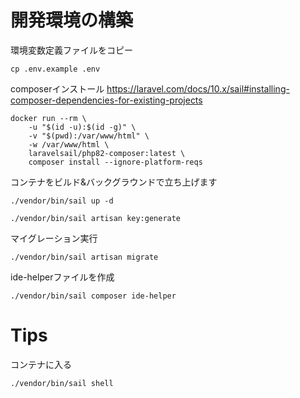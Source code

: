 # 開発環境の構築

環境変数定義ファイルをコピー
```shell
cp .env.example .env
```

composerインストール
https://laravel.com/docs/10.x/sail#installing-composer-dependencies-for-existing-projects
```shell
docker run --rm \
    -u "$(id -u):$(id -g)" \
    -v "$(pwd):/var/www/html" \
    -w /var/www/html \
    laravelsail/php82-composer:latest \
    composer install --ignore-platform-reqs
```

コンテナをビルド&バックグラウンドで立ち上げます
```shell
./vendor/bin/sail up -d
```

```shell
./vendor/bin/sail artisan key:generate
```

マイグレーション実行
```shell
./vendor/bin/sail artisan migrate
```

ide-helperファイルを作成
```shell
./vendor/bin/sail composer ide-helper
```


# Tips

コンテナに入る

```shell
./vendor/bin/sail shell
```
